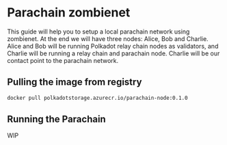 # Parachain zombienet

This guide will help you to setup a local parachain network using zombienet. At the end we will have three nodes: Alice, Bob and Charlie. Alice and Bob will be running Polkadot relay chain nodes as validators, and Charlie will be running a relay chain and parachain node. Charlie will be our contact point to the parachain network.

## Pulling the image from registry

```bash
docker pull polkadotstorage.azurecr.io/parachain-node:0.1.0
```

## Running the Parachain

WIP
